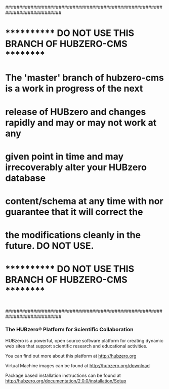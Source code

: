 ############################################################################
#                                                                          # 
#        ********** DO NOT USE THIS BRANCH OF HUBZERO-CMS ********         #
#                                                                          # 
#  The 'master' branch of hubzero-cms is a work in progress of the next    #
#  release of HUBzero and changes rapidly and may or may not work at any   #
#  given point in time and may irrecoverably alter your HUBzero database   #
#  content/schema at any time with nor guarantee that it will correct the  #
#  the modifications cleanly in the future. DO NOT USE.                    #
#                                                                          # 
#        ********** DO NOT USE THIS BRANCH OF HUBZERO-CMS ********         #
#                                                                          # 
############################################################################


### The HUBzero® Platform for Scientific Collaboration

HUBzero is a powerful, open source software platform for creating dynamic web sites that support scientific research and educational activities.

You can find out more about this platform at http://hubzero.org

Virtual Machine images can be found at http://hubzero.org/download

Package based installation instructions can be found at http://hubzero.org/documentation/2.0.0/installation/Setup
